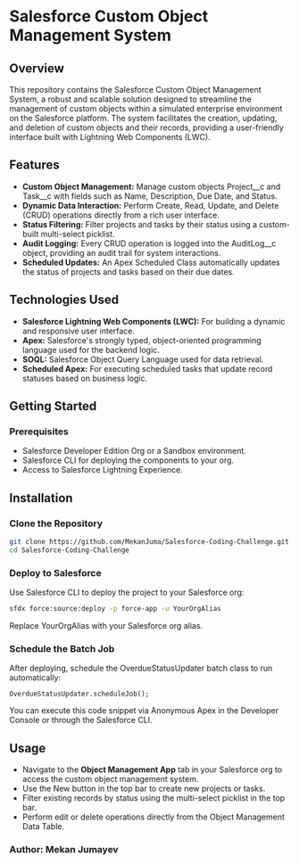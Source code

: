# Salesforce Custom Object Management System
## Overview
This repository contains the Salesforce Custom Object Management System, a robust and scalable solution designed to streamline the management of custom objects within a simulated enterprise environment on the Salesforce platform. The system facilitates the creation, updating, and deletion of custom objects and their records, providing a user-friendly interface built with Lightning Web Components (LWC).

## Features
- **Custom Object Management:** Manage custom objects Project__c and Task__c with fields such as Name, Description, Due Date, and Status.
- **Dynamic Data Interaction:** Perform Create, Read, Update, and Delete (CRUD) operations directly from a rich user interface.
- **Status Filtering:** Filter projects and tasks by their status using a custom-built multi-select picklist.
- **Audit Logging:** Every CRUD operation is logged into the AuditLog__c object, providing an audit trail for system interactions.
- **Scheduled Updates:** An Apex Scheduled Class automatically updates the status of projects and tasks based on their due dates.

## Technologies Used
- **Salesforce Lightning Web Components (LWC):** For building a dynamic and responsive user interface.
- **Apex:** Salesforce's strongly typed, object-oriented programming language used for the backend logic.
- **SOQL:** Salesforce Object Query Language used for data retrieval.
- **Scheduled Apex:** For executing scheduled tasks that update record statuses based on business logic.

## Getting Started
### Prerequisites
- Salesforce Developer Edition Org or a Sandbox environment.
- Salesforce CLI for deploying the components to your org.
- Access to Salesforce Lightning Experience.

## Installation
### Clone the Repository
```bash
git clone https://github.com/MekanJuma/Salesforce-Coding-Challenge.git
cd Salesforce-Coding-Challenge
```

### Deploy to Salesforce
Use Salesforce CLI to deploy the project to your Salesforce org:
```bash
sfdx force:source:deploy -p force-app -u YourOrgAlias
```
Replace YourOrgAlias with your Salesforce org alias.

### Schedule the Batch Job
After deploying, schedule the OverdueStatusUpdater batch class to run automatically:

```apex
OverdueStatusUpdater.scheduleJob();
```
You can execute this code snippet via Anonymous Apex in the Developer Console or through the Salesforce CLI.

## Usage
- Navigate to the **Object Management App** tab in your Salesforce org to access the custom object management system.
- Use the New button in the top bar to create new projects or tasks.
- Filter existing records by status using the multi-select picklist in the top bar.
- Perform edit or delete operations directly from the Object Management Data Table.

### Author: Mekan Jumayev
